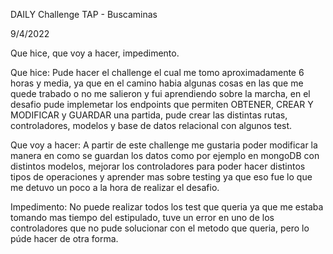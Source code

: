 DAILY Challenge TAP - Buscaminas

9/4/2022

Que hice, que voy a hacer, impedimento. 


Que hice:
Pude hacer el challenge el cual me tomo aproximadamente 6 horas y media, ya que en el camino habia algunas cosas en las que me quede trabado o no me salieron y fui aprendiendo sobre la marcha, en el desafio pude implemetar los endpoints que permiten OBTENER, CREAR Y MODIFICAR y GUARDAR una partida, pude crear las distintas rutas, controladores, modelos y base de datos relacional con algunos test.


Que voy a hacer:
A partir de este challenge me gustaria poder modificar la manera en como se guardan los datos como por ejemplo en mongoDB con distintos modelos,
mejorar los controladores para poder hacer distintos tipos de operaciones y aprender mas sobre testing ya que eso fue lo que me detuvo un poco a la hora de realizar el desafio.

Impedimento: 
No puede realizar todos los test que queria ya que me estaba tomando mas tiempo del estipulado, 
tuve un error en uno de los controladores que no pude solucionar con el metodo que queria, pero lo púde hacer de otra forma.

